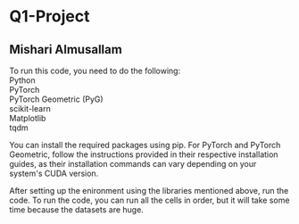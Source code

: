 # Q1-Project
## Mishari Almusallam
To run this code, you need to do the following: \
Python \
PyTorch \
PyTorch Geometric (PyG) \
scikit-learn \
Matplotlib \
tqdm 

You can install the required packages using pip. For PyTorch and PyTorch Geometric, follow the instructions provided in their respective installation guides, as their installation commands can vary depending on your system's CUDA version.

After setting up the enironment using the libraries mentioned above, run the code. To run the code, you can run all the cells in order, but it will take some time because the datasets are huge.

